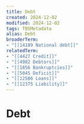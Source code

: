 ```yaml
---
title: Debt
created: 2024-12-02
modified: 2024-12-02
tags: TBSMetadata
alias: Debt
broaderTerm:
- "[[14189 National debt]]"
relatedTerm:
- "[[4427 Credit]]"
- "[[4982 Debtors]]"
- "[[1856 Bankruptcies]]"
- "[[5045 Deficit]]"
- "[[12586 Loans]]"
- "[[12375 Liability]]"
---
```

# Debt
